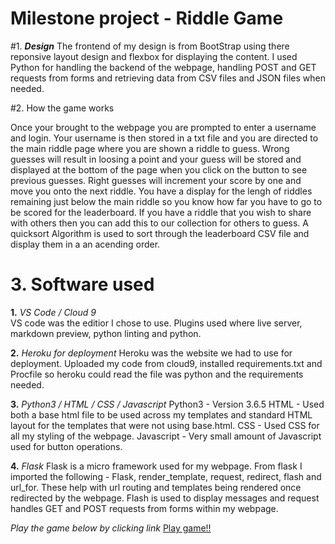 # Milestone project - Riddle Game


#1. ***Design***
The frontend of my design is from BootStrap using there reponsive layout design and flexbox for displaying the content. I used Python for handling the backend of the webpage, handling POST and GET requests from forms and retrieving data from CSV files and JSON files when needed. 

#2. How the game works

Once your brought to the webpage you are prompted to enter a username and login. Your username is then stored in a txt file and you are directed to the main riddle page where you are shown a riddle to guess. Wrong guesses will result in loosing a point and your guess will be stored and displayed at the bottom of the page when you click on the button to see previous guesses. Right guesses will increment your score by one and move you onto the next riddle. You have a display for the lengh of riddles remaining just below the main riddle so you know how far you have to go to be scored for the leaderboard. If you have a riddle that you wish to share with others then you can add this to our collection for others to guess. A quicksort Algorithm is used to sort through the leaderboard CSV file and display them in a an acending order.

# 3. Software used
**1.** *VS Code / Cloud 9*  
VS code was the editior I chose to use. Plugins used where live server, markdown preview, python linting and python.

**2.** *Heroku for deployment*
Heroku was the website we had to use for deployment. Uploaded my code from cloud9, installed requirements.txt and Procfile so heroku could read the file was python and the requirements needed.

**3.** *Python3 / HTML / CSS / Javascript*
Python3 - Version 3.6.5
HTML - Used both a base html file to be used across my templates and standard HTML layout for the templates that were not using base.html.
CSS - Used CSS for all my styling of the webpage.
Javascript - Very small amount of Javascript used for button operations.

**4.** *Flask*
Flask is a micro framework used for my webpage. 
From flask I imported the following - Flask, render_template, request, redirect, flash and url_for.
These help with url routing and templates being rendered once redirected by the webpage. Flash is used to display messages and request handles GET and POST requests from forms within my webpage.

*Play the game below by clicking link*
[Play game!!](https://riddle-game-milestone-project.herokuapp.com/)




    
